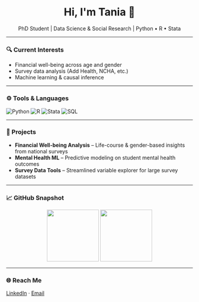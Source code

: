 <h1 align="center">Hi, I'm Tania 👋</h1>

<p align="center">
  PhD Student | Data Science & Social Research | Python • R • Stata
</p>

---

### 🔍 Current Interests
- Financial well-being across age and gender  
- Survey data analysis (Add Health, NCHA, etc.)  
- Machine learning & causal inference

---

### ⚙️ Tools & Languages
![Python](https://img.shields.io/badge/-Python-3776AB?style=flat&logo=python&logoColor=white)
![R](https://img.shields.io/badge/-R-276DC3?style=flat&logo=r&logoColor=white)
![Stata](https://img.shields.io/badge/-Stata-27408B?style=flat)
![SQL](https://img.shields.io/badge/-SQL-4479A1?style=flat&logo=postgresql&logoColor=white)

---

### 📌 Projects
- **Financial Well-being Analysis** – Life-course & gender-based insights from national surveys  
- **Mental Health ML** – Predictive modeling on student mental health outcomes  
- **Survey Data Tools** – Streamlined variable explorer for large survey datasets

---

### 📈 GitHub Snapshot

<p align="center">
  <img src="https://github-readme-stats.vercel.app/api?username=taniaakter&show_icons=true&hide=contribs&theme=react" height="140"/>
  <img src="https://github-readme-stats.vercel.app/api/top-langs/?username=taniaakter&layout=compact&theme=react" height="140"/>
</p>

---

### 🌐 Reach Me
[LinkedIn](https://linkedin.com/in/taniaakter) · [Email](mailto:taniaakter@email.com)
